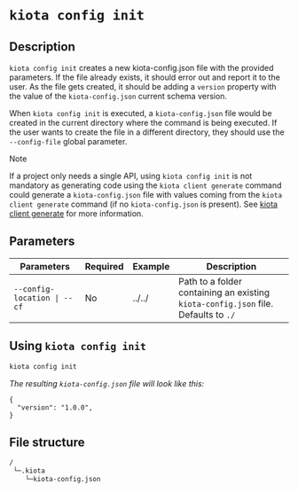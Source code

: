 # `kiota config init`

## Description

`kiota config init` creates a new kiota-config.json file with the provided parameters. If the file already exists, it should error out and report it to the user. As the file gets created, it should be adding a `version` property with the value of the `kiota-config.json` current schema version. 

When `kiota config init` is executed, a `kiota-config.json` file would be created in the current directory where the command is being executed. If the user wants to create the file in a different directory, they should use the `--config-file` global parameter.

> [!NOTE] 
> If a project only needs a single API, using `kiota config init` is not mandatory as generating code using the `kiota client generate` command could generate a `kiota-config.json` file with values coming from the `kiota client generate` command (if no `kiota-config.json` is present). See [kiota client generate](./client-generate.md) for more information.

## Parameters

| Parameters | Required | Example | Description |
| -- | -- | -- | -- |
| `--config-location \| --cf` | No | ../../ | Path to a folder containing an existing `kiota-config.json` file. Defaults to `./` |

## Using `kiota config init`

```bash
kiota config init
```

_The resulting `kiota-config.json` file will look like this:_

```jsonc
{
  "version": "1.0.0",
}
```

## File structure
```bash
/
 └─.kiota
    └─kiota-config.json
```